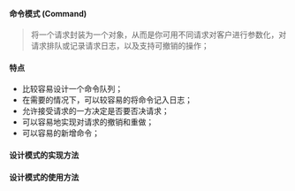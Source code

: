 #### 命令模式 (Command)

> 将一个请求封装为一个对象，从而是你可用不同请求对客户进行参数化，对请求排队或记录请求日志，以及支持可撤销的操作；

#### 特点

- 比较容易设计一个命令队列；
- 在需要的情况下，可以较容易的将命令记入日志；
- 允许接受请求的一方决定是否要否决请求；
- 可以容易地实现对请求的撤销和重做；
- 可以容易的新增命令；

#### 设计模式的实现方法




#### 设计模式的使用方法